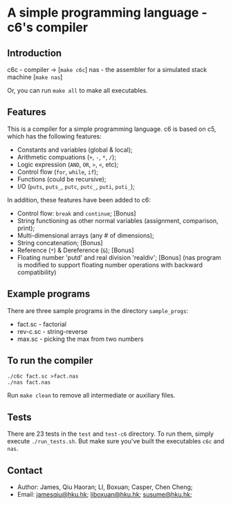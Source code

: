 # A simple programming language - c6's compiler

## Introduction

c6c - compiler -> [`make c6c`]
nas - the assembler for a simulated stack machine [`make nas`]

Or, you can run `make all` to make all executables.

## Features

This is a compiler for a simple programming language. c6 is based on c5, which has the following features:

- Constants and variables (global & local);
- Arithmetic compuations (`+`, `-`, `*`, `/`);
- Logic expression (`AND`, `OR`, `>`, `<`, etc);
- Control flow (`for`, `while`, `if`);
- Functions (could be recursive);
- I/O (`puts`, `puts_`, `putc`, `putc_`, `puti`, `puti_`);

In addition, these features have been added to c6:

- Control flow: `break` and `continue`; \[Bonus\]
- String functioning as other normal variables (assignment, comparison, print);
- Multi-dimensional arrays (any # of dimensions);
- String concatenation; \[Bonus\]
- Reference (`*`) & Dereference (`&`); \[Bonus\]
- Floating number 'putd' and real division 'realdiv'; \[Bonus\] (nas
program is modified to support floating number operations with backward
compatibility)

## Example programs

There are three sample programs in the directory `sample_progs`:

- fact.sc - factorial
- rev-c.sc - string-reverse
- max.sc - picking the max from two numbers

## To run the compiler

```
./c6c fact.sc >fact.nas
./nas fact.nas
```

Run `make clean` to remove all intermediate or auxiliary files.

## Tests

There are 23 tests in the `test` and `test-c6` directory. To run them, simply execute `./run_tests.sh`. But make sure you've built the executables `c6c` and `nas`.

## Contact

- Author: James, Qiu Haoran; LI, Boxuan; Casper, Chen Cheng;
- Email: jamesqiu@hku.hk; liboxuan@hku.hk; susume@hku.hk;
